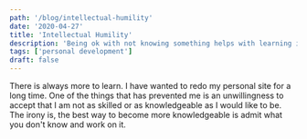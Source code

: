 ```yaml
---
path: '/blog/intellectual-humility'
date: '2020-04-27'
title: 'Intellectual Humility'
description: 'Being ok with not knowing something helps with learning it.'
tags: ['personal development']
draft: false
---
```


There is always more to learn. I have wanted to redo my personal site for a long time. One of the things that has prevented me is an unwillingness to accept that I am not as skilled or as knowledgeable as I would like to be. The irony is, the best way to become more knowledgeable is admit what you don't know and work on it.
